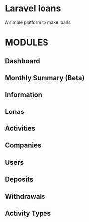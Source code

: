 # Laravel loans
A simple platform to make loans

# MODULES

## Dashboard

## Monthly Summary (Beta)

## Information

## Lonas

## Activities

## Companies

## Users

## Deposits

## Withdrawals

## Activity Types


